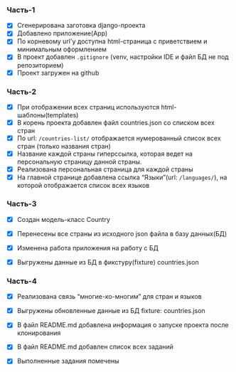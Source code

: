 

### Часть-1
- [x] Сгенерирована заготовка django-проекта
- [x] Добавлено приложение(App)
- [x] По корневому url'у доступна html-страница с приветствием и минимальным оформлением
- [x] В проект добавлен `.gitignore` (venv, настройки IDE и файл БД не под репозиторием)
- [x] Проект загружен на github

### Часть-2
- [x] При отображении всех страниц используются html-шаблоны(templates)
- [x] В корень проекта добавлен файл countries.json со списком всех стран
- [x] По url: `/countries-list/` отображается нумерованный список всех стран (только названия стран)
- [x] Название каждой страны гиперссылка, которая ведет на персональную страницу данной страны.
- [x] Реализована персональная страница для каждой страны
- [x] На главной странице добавлена ссылка “Языки”(url: `/languages/`), на которой отображается список всех языков

### Часть-3
- [x] Создан модель-класс Country
- [x] Перенесены все страны из исходного json файла в базу данных(БД)
- [x] Изменена работа приложения на работу с БД
- [x] Выгружены данные из БД в фикстуру(fixture) countries.json


### Часть-4
- [x] Реализована связь “многие-ко-многим” для стран и языков
- [x] Выгружены обновленные данные из БД fixture: countries.json
- [x] В файл README.md добавлена информация о запуске проекта после клонирования
- [x] В файл README.md добавлен список всех заданий
- [x] Выполненные задания помечены

